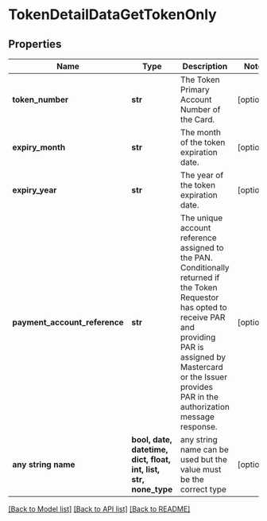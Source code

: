 # TokenDetailDataGetTokenOnly


## Properties
Name | Type | Description | Notes
------------ | ------------- | ------------- | -------------
**token_number** | **str** | The Token Primary Account Number of the Card.  | [optional] 
**expiry_month** | **str** | The month of the token expiration date.  | [optional] 
**expiry_year** | **str** | The year of the token expiration date.  | [optional] 
**payment_account_reference** | **str** | The unique account reference assigned to the PAN. Conditionally returned if the Token Requestor has opted to receive PAR and providing PAR is assigned by Mastercard or the Issuer provides PAR in the authorization message response.  | [optional] 
**any string name** | **bool, date, datetime, dict, float, int, list, str, none_type** | any string name can be used but the value must be the correct type | [optional]

[[Back to Model list]](../README.md#documentation-for-models) [[Back to API list]](../README.md#documentation-for-api-endpoints) [[Back to README]](../README.md)



